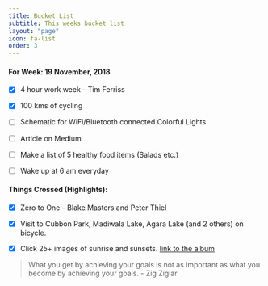 ```yaml
---
title: Bucket List
subtitle: This weeks bucket list
layout: "page"
icon: fa-list
order: 3
---
```

#### For Week: 19 November, 2018
  * [x] 4 hour work week - Tim Ferriss
  * [x] 100 kms of cycling 
  * [ ] Schematic for WiFi/Bluetooth connected Colorful Lights
  * [ ] Article on Medium
  * [ ] Make a list of 5 healthy food items (Salads etc.)
  * [ ] Wake up at 6 am everyday 



#### Things Crossed (Highlights):

  * [x] Zero to One - Blake Masters and Peter Thiel
  * [x] Visit to Cubbon Park, Madiwala Lake, Agara Lake (and 2 others) on bicycle.
  * [x] Click 25+ images of sunrise and sunsets. [link to the album](https://photos.app.goo.gl/rViWvhUWfTMCjSuP7)


>What you get by achieving your goals is not as important as what you become by achieving your goals. - Zig Ziglar